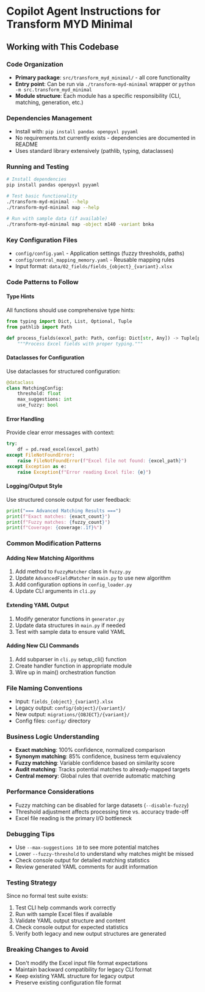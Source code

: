 # Copilot Agent Instructions for Transform MYD Minimal

## Working with This Codebase

### Code Organization
- **Primary package**: `src/transform_myd_minimal/` - all core functionality
- **Entry point**: Can be run via `./transform-myd-minimal` wrapper or `python -m src.transform_myd_minimal`
- **Module structure**: Each module has a specific responsibility (CLI, matching, generation, etc.)

### Dependencies Management
- Install with: `pip install pandas openpyxl pyyaml`
- No requirements.txt currently exists - dependencies are documented in README
- Uses standard library extensively (pathlib, typing, dataclasses)

### Running and Testing
```bash
# Install dependencies
pip install pandas openpyxl pyyaml

# Test basic functionality
./transform-myd-minimal --help
./transform-myd-minimal map --help

# Run with sample data (if available)
./transform-myd-minimal map -object m140 -variant bnka
```

### Key Configuration Files
- `config/config.yaml` - Application settings (fuzzy thresholds, paths)
- `config/central_mapping_memory.yaml` - Reusable mapping rules
- Input format: `data/02_fields/fields_{object}_{variant}.xlsx`

### Code Patterns to Follow

#### Type Hints
All functions should use comprehensive type hints:
```python
from typing import Dict, List, Optional, Tuple
from pathlib import Path

def process_fields(excel_path: Path, config: Dict[str, Any]) -> Tuple[pd.DataFrame, pd.DataFrame]:
    """Process Excel fields with proper typing."""
```

#### Dataclasses for Configuration
Use dataclasses for structured configuration:
```python
@dataclass
class MatchingConfig:
    threshold: float
    max_suggestions: int
    use_fuzzy: bool
```

#### Error Handling
Provide clear error messages with context:
```python
try:
    df = pd.read_excel(excel_path)
except FileNotFoundError:
    raise FileNotFoundError(f"Excel file not found: {excel_path}")
except Exception as e:
    raise Exception(f"Error reading Excel file: {e}")
```

#### Logging/Output Style
Use structured console output for user feedback:
```python
print("=== Advanced Matching Results ===")
print(f"Exact matches: {exact_count}")
print(f"Fuzzy matches: {fuzzy_count}")
print(f"Coverage: {coverage:.1f}%")
```

### Common Modification Patterns

#### Adding New Matching Algorithms
1. Add method to `FuzzyMatcher` class in `fuzzy.py`
2. Update `AdvancedFieldMatcher` in `main.py` to use new algorithm
3. Add configuration options in `config_loader.py`
4. Update CLI arguments in `cli.py`

#### Extending YAML Output
1. Modify generator functions in `generator.py`
2. Update data structures in `main.py` if needed
3. Test with sample data to ensure valid YAML

#### Adding New CLI Commands
1. Add subparser in `cli.py` setup_cli() function
2. Create handler function in appropriate module
3. Wire up in main() orchestration function

### File Naming Conventions
- Input: `fields_{object}_{variant}.xlsx`
- Legacy output: `config/{object}/{variant}/`
- New output: `migrations/{OBJECT}/{variant}/`
- Config files: `config/` directory

### Business Logic Understanding
- **Exact matching**: 100% confidence, normalized comparison
- **Synonym matching**: 85% confidence, business term equivalency
- **Fuzzy matching**: Variable confidence based on similarity score
- **Audit matching**: Tracks potential matches to already-mapped targets
- **Central memory**: Global rules that override automatic matching

### Performance Considerations
- Fuzzy matching can be disabled for large datasets (`--disable-fuzzy`)
- Threshold adjustment affects processing time vs. accuracy trade-off
- Excel file reading is the primary I/O bottleneck

### Debugging Tips
- Use `--max-suggestions 10` to see more potential matches
- Lower `--fuzzy-threshold` to understand why matches might be missed
- Check console output for detailed matching statistics
- Review generated YAML comments for audit information

### Testing Strategy
Since no formal test suite exists:
1. Test CLI help commands work correctly
2. Run with sample Excel files if available
3. Validate YAML output structure and content
4. Check console output for expected statistics
5. Verify both legacy and new output structures are generated

### Breaking Changes to Avoid
- Don't modify the Excel input file format expectations
- Maintain backward compatibility for legacy CLI format
- Keep existing YAML structure for legacy output
- Preserve existing configuration file format